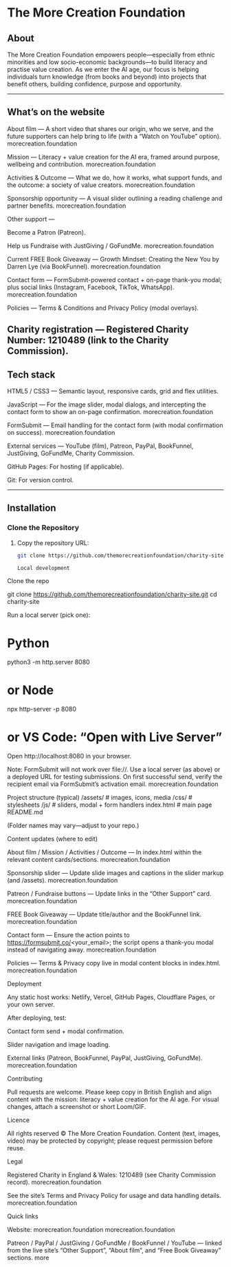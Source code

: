 # The More Creation Foundation

## About
The More Creation Foundation empowers people—especially from ethnic minorities and low socio-economic backgrounds—to build literacy and practise value creation. As we enter the AI age, our focus is helping individuals turn knowledge (from books and beyond) into projects that benefit others, building confidence, purpose and opportunity.

---

## What’s on the website

About film — A short video that shares our origin, who we serve, and the future supporters can help bring to life (with a “Watch on YouTube” option). 
morecreation.foundation

Mission — Literacy + value creation for the AI era, framed around purpose, wellbeing and contribution. 
morecreation.foundation

Activities & Outcome — What we do, how it works, what support funds, and the outcome: a society of value creators. 
morecreation.foundation

Sponsorship opportunity — A visual slider outlining a reading challenge and partner benefits. 
morecreation.foundation

Other support —

Become a Patron (Patreon).

Help us Fundraise with JustGiving / GoFundMe. 
morecreation.foundation

Current FREE Book Giveaway — Growth Mindset: Creating the New You by Darren Lye (via BookFunnel). 
morecreation.foundation

Contact form — FormSubmit-powered contact + on-page thank-you modal; plus social links (Instagram, Facebook, TikTok, WhatsApp). 
morecreation.foundation

Policies — Terms & Conditions and Privacy Policy (modal overlays).

Charity registration — Registered Charity Number: 1210489 (link to the Charity Commission).
---

## Tech stack

HTML5 / CSS3 — Semantic layout, responsive cards, grid and flex utilities.

JavaScript — For the image slider, modal dialogs, and intercepting the contact form to show an on-page confirmation. 
morecreation.foundation

FormSubmit — Email handling for the contact form (with modal confirmation on success). 
morecreation.foundation

External services — YouTube (film), Patreon, PayPal, BookFunnel, JustGiving, GoFundMe, Charity Commission.

GitHub Pages: For hosting (if applicable).

Git: For version control.

---

## Installation
### Clone the Repository
1. Copy the repository URL:
   ```bash
   git clone https://github.com/themorecreationfoundation/charity-site.git

   Local development

Clone the repo

git clone https://github.com/themorecreationfoundation/charity-site.git
cd charity-site


Run a local server (pick one):

# Python
python3 -m http.server 8080
# or Node
npx http-server -p 8080
# or VS Code: “Open with Live Server”


Open http://localhost:8080 in your browser.

Note: FormSubmit will not work over file://. Use a local server (as above) or a deployed URL for testing submissions. On first successful send, verify the recipient email via FormSubmit’s activation email. 
morecreation.foundation

Project structure (typical)
/assets/          # images, icons, media
/css/             # stylesheets
/js/              # sliders, modal + form handlers
index.html        # main page
README.md


(Folder names may vary—adjust to your repo.)

Content updates (where to edit)

About film / Mission / Activities / Outcome — In index.html within the relevant content cards/sections. 
morecreation.foundation

Sponsorship slider — Update slide images and captions in the slider markup (and /assets). 
morecreation.foundation

Patreon / Fundraise buttons — Update links in the “Other Support” card. 
morecreation.foundation

FREE Book Giveaway — Update title/author and the BookFunnel link. 
morecreation.foundation

Contact form — Ensure the action points to https://formsubmit.co/<your_email>; the script opens a thank-you modal instead of navigating away. 
morecreation.foundation

Policies — Terms & Privacy copy live in modal content blocks in index.html. 
morecreation.foundation

Deployment

Any static host works: Netlify, Vercel, GitHub Pages, Cloudflare Pages, or your own server.

After deploying, test:

Contact form send + modal confirmation.

Slider navigation and image loading.

External links (Patreon, BookFunnel, PayPal, JustGiving, GoFundMe). 
morecreation.foundation

Contributing

Pull requests are welcome. Please keep copy in British English and align content with the mission: literacy + value creation for the AI age. For visual changes, attach a screenshot or short Loom/GIF.

Licence

All rights reserved © The More Creation Foundation.
Content (text, images, video) may be protected by copyright; please request permission before reuse.

Legal

Registered Charity in England & Wales: 1210489 (see Charity Commission record). 
morecreation.foundation

See the site’s Terms and Privacy Policy for usage and data handling details. 
morecreation.foundation

Quick links

Website: morecreation.foundation 
morecreation.foundation

Patreon / PayPal / JustGiving / GoFundMe / BookFunnel / YouTube — linked from the live site’s “Other Support”, “About film”, and “Free Book Giveaway” sections. 
more
